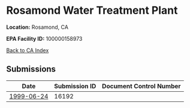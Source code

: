 # Rosamond Water Treatment Plant

**Location:** Rosamond, CA

**EPA Facility ID:** 100000158973

[Back to CA Index](../../index.md)

## Submissions

| Date | Submission ID | Document Control Number |
|------|--------------|-------------------------|
| [1999-06-24](submissions/16192.md) | 16192 |  |
